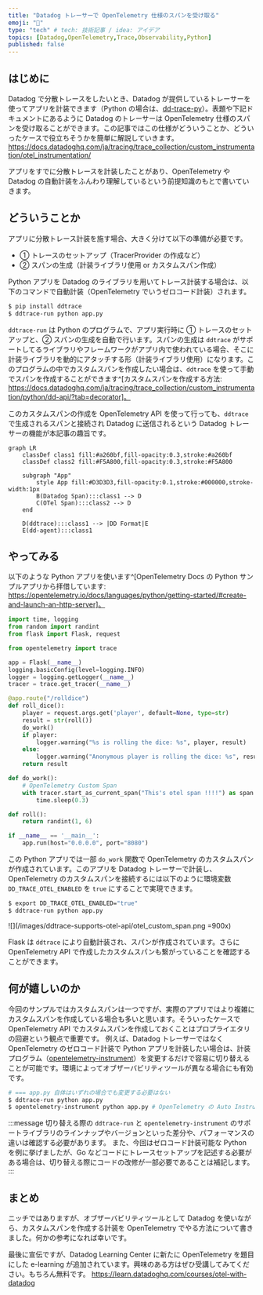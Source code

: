 ```yaml
---
title: "Datadog トレーサーで OpenTelemetry 仕様のスパンを受け取る"
emoji: "🔭"
type: "tech" # tech: 技術記事 / idea: アイデア
topics: [Datadog,OpenTelemetry,Trace,Observability,Python]
published: false
---
```


## はじめに
Datadog で分散トレースをしたいとき、Datadog が提供しているトレーサーを使ってアプリを計装できます（Python の場合は、[dd-trace-py](https://github.com/DataDog/dd-trace-py)）。表題や下記ドキュメントにあるように Datadog のトレーサーは OpenTelemetry 仕様のスパンを受け取ることができます。この記事ではこの仕様がどういうことか、どういったケースで役立ちそうかを簡単に解説していきます。
https://docs.datadoghq.com/ja/tracing/trace_collection/custom_instrumentation/otel_instrumentation/

アプリをすでに分散トレースを計装したことがあり、OpenTelemetry や Datadog の自動計装をふんわり理解しているという前提知識のもとで書いていきます。

## どういうことか
アプリに分散トレース計装を施す場合、大きく分けて以下の準備が必要です。
- ① トレースのセットアップ（TracerProvider の作成など）
- ② スパンの生成（計装ライブラリ使用 or カスタムスパン作成）

Python アプリを Datadog のライブラリを用いてトレース計装する場合は、以下のコマンドで自動計装（OpenTelemetry でいうゼロコード計装）されます。
```sh
$ pip install ddtrace
$ ddtrace-run python app.py
```
`ddtrace-run` は Python のプログラムで、アプリ実行時に ① トレースのセットアップと、② スパンの生成を自動で行います。スパンの生成は `ddtrace` がサポートしてるライブラリやフレームワークがアプリ内で使われている場合、そこに計装ライブラリを動的にアタッチする形（計装ライブラリ使用）になります。このプログラムの中でカスタムスパンを作成したい場合は、`ddtrace` を使って手動でスパンを作成することができます^[カスタムスパンを作成する方法: https://docs.datadoghq.com/ja/tracing/trace_collection/custom_instrumentation/python/dd-api/?tab=decorator]。

このカスタムスパンの作成を OpenTelemetry API を使って行っても、`ddtrace` で生成されるスパンと接続され Datadog に送信されるという Datadog トレーサーの機能が本記事の趣旨です。

```mermaid
graph LR
    classDef class1 fill:#a260bf,fill-opacity:0.3,stroke:#a260bf
    classDef class2 fill:#F5A800,fill-opacity:0.3,stroke:#F5A800

    subgraph "App"
        style App fill:#D3D3D3,fill-opacity:0.1,stroke:#000000,stroke-width:1px
        B(Datadog Span):::class1 --> D
        C(OTel Span):::class2 --> D
    end
    
    D(ddtrace):::class1 --> |DD Format|E
    E(dd-agent):::class1
```

## やってみる
以下のような Python アプリを使います^[OpenTelemetry Docs の Python サンプルアプリから拝借しています: https://opentelemetry.io/docs/languages/python/getting-started/#create-and-launch-an-http-server]。
```python:app.py
import time, logging
from random import randint
from flask import Flask, request

from opentelemetry import trace

app = Flask(__name__)
logging.basicConfig(level=logging.INFO)
logger = logging.getLogger(__name__)
tracer = trace.get_tracer(__name__)

@app.route("/rolldice")
def roll_dice():
    player = request.args.get('player', default=None, type=str)
    result = str(roll())
    do_work()
    if player:
        logger.warning("%s is rolling the dice: %s", player, result)
    else:
        logger.warning("Anonymous player is rolling the dice: %s", result)
    return result

def do_work():
    # OpenTelemetry Custom Span
    with tracer.start_as_current_span("This's otel span !!!!") as span:
        time.sleep(0.3)

def roll():
    return randint(1, 6)

if __name__ == '__main__':
    app.run(host="0.0.0.0", port="8080")
```

この Python アプリでは一部 `do_work` 関数で OpenTelemetry のカスタムスパンが作成されています。このアプリを Datadog トレーサーで計装し、OpenTelemetry のカスタムスパンを接続するには以下のように環境変数 `DD_TRACE_OTEL_ENABLED` を `true` にすることで実現できます。
```sh
$ export DD_TRACE_OTEL_ENABLED="true"
$ ddtrace-run python app.py
```

![](/images/ddtrace-supports-otel-api/otel_custom_span.png =900x)

Flask は `ddtrace` により自動計装され、スパンが作成されています。さらに OpenTelemetry API で作成したカスタムスパンも繋がっていることを確認することができます。

## 何が嬉しいのか
今回のサンプルではカスタムスパンは一つですが、実際のアプリではより複雑にカスタムスパンを作成している場合も多いと思います。そういったケースで OpenTelemetry API でカスタムスパンを作成しておくことはプロプライエタリの回避という観点で重要です。
例えば、Datadog トレーサーではなく OpenTelemetry のゼロコード計装で Python アプリを計装したい場合は、計装プログラム（[opentelemetry-instrument](https://opentelemetry.io/docs/zero-code/python/#configuring-the-agent)）を変更するだけで容易に切り替えることが可能です。環境によってオブザーバビリティツールが異なる場合にも有効です。
```sh
# === app.py 自体はいずれの場合でも変更する必要はない
$ ddtrace-run python app.py
$ opentelemetry-instrument python app.py # OpenTelemetry の Auto Instrumentation ツールを使用
```
:::message
切り替える際の `ddtrace-run` と `opentelemetry-instrument` のサポートライブラリのラインナップやバージョンといった差分や、パフォーマンスの違いは確認する必要があります。
また、今回はゼロコード計装可能な Python を例に挙げましたが、Go などコードにトレースセットアップを記述する必要がある場合は、切り替える際にコードの改修が一部必要であることは補記します。
:::

## まとめ
ニッチではありますが、オブザーバビリティツールとして Datadog を使いながら、カスタムスパンを作成する計装を OpenTelemetry でやる方法について書きました。何かの参考になれば幸いです。

最後に宣伝ですが、Datadog Learning Center に新たに OpenTelemetry を題目にした e-learning が追加されています。興味のある方はぜひ受講してみてください。もちろん無料です。
https://learn.datadoghq.com/courses/otel-with-datadog